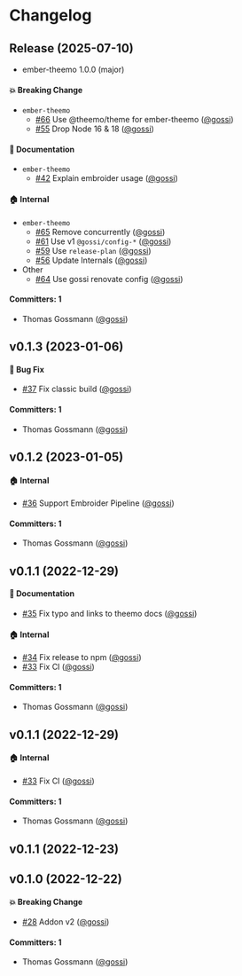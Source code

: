 # Changelog

## Release (2025-07-10)

* ember-theemo 1.0.0 (major)

#### :boom: Breaking Change
* `ember-theemo`
  * [#66](https://github.com/theemo-tokens/ember-theemo/pull/66) Use @theemo/theme for ember-theemo ([@gossi](https://github.com/gossi))
  * [#55](https://github.com/theemo-tokens/ember-theemo/pull/55) Drop Node 16 & 18 ([@gossi](https://github.com/gossi))

#### :memo: Documentation
* `ember-theemo`
  * [#42](https://github.com/theemo-tokens/ember-theemo/pull/42) Explain embroider usage ([@gossi](https://github.com/gossi))

#### :house: Internal
* `ember-theemo`
  * [#65](https://github.com/theemo-tokens/ember-theemo/pull/65) Remove concurrently ([@gossi](https://github.com/gossi))
  * [#61](https://github.com/theemo-tokens/ember-theemo/pull/61) Use v1 `@gossi/config-*` ([@gossi](https://github.com/gossi))
  * [#59](https://github.com/theemo-tokens/ember-theemo/pull/59) Use `release-plan` ([@gossi](https://github.com/gossi))
  * [#56](https://github.com/theemo-tokens/ember-theemo/pull/56) Update Internals ([@gossi](https://github.com/gossi))
* Other
  * [#64](https://github.com/theemo-tokens/ember-theemo/pull/64) Use gossi renovate config ([@gossi](https://github.com/gossi))

#### Committers: 1
- Thomas Gossmann ([@gossi](https://github.com/gossi))





## v0.1.3 (2023-01-06)

#### :bug: Bug Fix
* [#37](https://github.com/theemo-tokens/ember-theemo/pull/37) Fix classic build ([@gossi](https://github.com/gossi))

#### Committers: 1
- Thomas Gossmann ([@gossi](https://github.com/gossi))

## v0.1.2 (2023-01-05)

#### :house: Internal
* [#36](https://github.com/theemo-tokens/ember-theemo/pull/36) Support Embroider Pipeline ([@gossi](https://github.com/gossi))

#### Committers: 1
- Thomas Gossmann ([@gossi](https://github.com/gossi))

## v0.1.1 (2022-12-29)

#### :memo: Documentation
* [#35](https://github.com/theemo-tokens/ember-theemo/pull/35) Fix typo and links to theemo docs ([@gossi](https://github.com/gossi))

#### :house: Internal
* [#34](https://github.com/theemo-tokens/ember-theemo/pull/34) Fix release to npm ([@gossi](https://github.com/gossi))
* [#33](https://github.com/theemo-tokens/ember-theemo/pull/33) Fix CI ([@gossi](https://github.com/gossi))

#### Committers: 1
- Thomas Gossmann ([@gossi](https://github.com/gossi))

## v0.1.1 (2022-12-29)

#### :house: Internal
* [#33](https://github.com/theemo-tokens/ember-theemo/pull/33) Fix CI ([@gossi](https://github.com/gossi))

#### Committers: 1
- Thomas Gossmann ([@gossi](https://github.com/gossi))

## v0.1.1 (2022-12-23)

## v0.1.0 (2022-12-22)

#### :boom: Breaking Change

* [#28](https://github.com/theemo-tokens/ember-theemo/pull/28) Addon v2 ([@gossi](https://github.com/gossi))

#### Committers: 1

- Thomas Gossmann ([@gossi](https://github.com/gossi))
